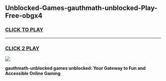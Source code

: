 
## Unblocked-Games-gauthmath-unblocked-Play-Free-obgx4
<h3>
<a href="https://premium76.site?title=gauthmath-unblocked&ref=18A1">CLICK TO PLAY</a></h3>
<hr>

<h3>
<a href="https://premium76.site?title=gauthmath-unblocked&ref=18A1">CLICK 2 PLAY</a>
  
</h3>

<a href="https://premium76.site?title=gauthmath-unblocked&ref=18A1"><img src="https://clearcache.store/games.png"></a>


**gauthmath-unblocked games unblocked: Your Gateway to Fun and Accessible Online Gaming**
